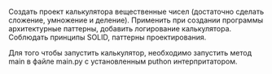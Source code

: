 Создать проект калькулятора вещественные чисел (достаточно сделать сложение, умножение и деление).
Применить при создании программы архитектурные паттерны, добавить логирование калькулятора.
Соблюдать принципы SOLID, паттерны проектирования.


Для того чтобы запустить калькулятор, необходимо запустить метод main в файле main.py с установленным puthon интерпритатором.
